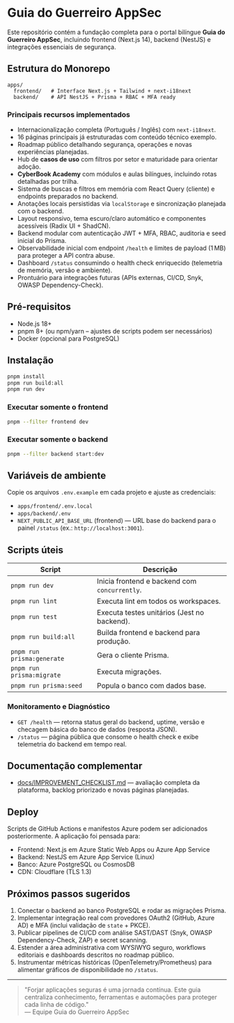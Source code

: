 # Guia do Guerreiro AppSec

Este repositório contém a fundação completa para o portal bilíngue **Guia do Guerreiro AppSec**, incluindo frontend (Next.js 14), backend (NestJS) e integrações essenciais de segurança.

## Estrutura do Monorepo

```
apps/
  frontend/   # Interface Next.js + Tailwind + next-i18next
  backend/    # API NestJS + Prisma + RBAC + MFA ready
``` 

### Principais recursos implementados

- Internacionalização completa (Português / Inglês) com `next-i18next`.
- 16 páginas principais já estruturadas com conteúdo técnico exemplo.
- Roadmap público detalhando segurança, operações e novas experiências planejadas.
- Hub de **casos de uso** com filtros por setor e maturidade para orientar adoção.
- **CyberBook Academy** com módulos e aulas bilíngues, incluindo rotas detalhadas por trilha.
- Sistema de buscas e filtros em memória com React Query (cliente) e endpoints preparados no backend.
- Anotações locais persistidas via `localStorage` e sincronização planejada com o backend.
- Layout responsivo, tema escuro/claro automático e componentes acessíveis (Radix UI + ShadCN).
- Backend modular com autenticação JWT + MFA, RBAC, auditoria e seed inicial do Prisma.
- Observabilidade inicial com endpoint `/health` e limites de payload (1 MB) para proteger a API contra abuse.
- Dashboard `/status` consumindo o health check enriquecido (telemetria de memória, versão e ambiente).
- Prontuário para integrações futuras (APIs externas, CI/CD, Snyk, OWASP Dependency-Check).

## Pré-requisitos

- Node.js 18+
- pnpm 8+ (ou npm/yarn – ajustes de scripts podem ser necessários)
- Docker (opcional para PostgreSQL)

## Instalação

```bash
pnpm install
pnpm run build:all
pnpm run dev
```

### Executar somente o frontend
```bash
pnpm --filter frontend dev
```

### Executar somente o backend
```bash
pnpm --filter backend start:dev
```

## Variáveis de ambiente

Copie os arquivos `.env.example` em cada projeto e ajuste as credenciais:

- `apps/frontend/.env.local`
- `apps/backend/.env`
- `NEXT_PUBLIC_API_BASE_URL` (frontend) — URL base do backend para o painel `/status` (ex.: `http://localhost:3001`).

## Scripts úteis

| Script | Descrição |
| --- | --- |
| `pnpm run dev` | Inicia frontend e backend com `concurrently`. |
| `pnpm run lint` | Executa lint em todos os workspaces. |
| `pnpm run test` | Executa testes unitários (Jest no backend). |
| `pnpm run build:all` | Builda frontend e backend para produção. |
| `pnpm run prisma:generate` | Gera o cliente Prisma. |
| `pnpm run prisma:migrate` | Executa migrações. |
| `pnpm run prisma:seed` | Popula o banco com dados base. |

### Monitoramento e Diagnóstico

- `GET /health` — retorna status geral do backend, uptime, versão e checagem básica do banco de dados (resposta JSON).
- `/status` — página pública que consome o health check e exibe telemetria do backend em tempo real.

## Documentação complementar

- [docs/IMPROVEMENT_CHECKLIST.md](docs/IMPROVEMENT_CHECKLIST.md) — avaliação completa da plataforma, backlog priorizado e novas páginas planejadas.

## Deploy

Scripts de GitHub Actions e manifestos Azure podem ser adicionados posteriormente. A aplicação foi pensada para:

- Frontend: Next.js em Azure Static Web Apps ou Azure App Service
- Backend: NestJS em Azure App Service (Linux)
- Banco: Azure PostgreSQL ou CosmosDB
- CDN: Cloudflare (TLS 1.3)

## Próximos passos sugeridos

1. Conectar o backend ao banco PostgreSQL e rodar as migrações Prisma.
2. Implementar integração real com provedores OAuth2 (GitHub, Azure AD) e MFA (inclui validação de `state` + PKCE).
3. Publicar pipelines de CI/CD com análise SAST/DAST (Snyk, OWASP Dependency-Check, ZAP) e secret scanning.
4. Estender a área administrativa com WYSIWYG seguro, workflows editoriais e dashboards descritos no roadmap público.
5. Instrumentar métricas históricas (OpenTelemetry/Prometheus) para alimentar gráficos de disponibilidade no `/status`.

---

> "Forjar aplicações seguras é uma jornada contínua. Este guia centraliza conhecimento, ferramentas e automações para proteger cada linha de código."  
> — Equipe Guia do Guerreiro AppSec
